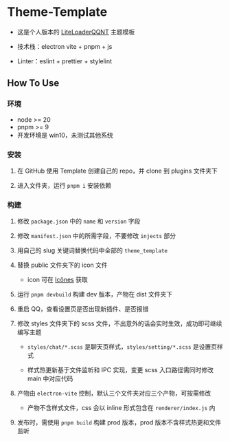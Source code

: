 # Theme-Template

- 这是个人版本的 [LiteLoaderQQNT](https://liteloaderqqnt.github.io/) 主题模板

- 技术栈：electron vite + pnpm + js

- Linter：eslint + prettier + stylelint

## How To Use

### 环境

- node >= 20
- pnpm >= 9
- 开发环境是 win10，未测试其他系统

### 安装

1. 在 GitHub 使用 Template 创建自己的 repo，并 clone 到 plugins 文件夹下

2. 进入文件夹，运行 `pnpm i` 安装依赖

### 构建

1. 修改 `package.json` 中的 `name` 和 `version` 字段

2. 修改 `manifest.json` 中的所需字段，不要修改 `injects` 部分

3. 用自己的 slug 关键词替换代码中全部的 `theme_template`

4. 替换 public 文件夹下的 icon 文件

   - icon 可在 [Icônes](https://icones.js.org/) 获取

5. 运行 `pnpm devbuild` 构建 dev 版本，产物在 dist 文件夹下

6. 重启 QQ，查看设置页是否出现新插件、是否报错

7. 修改 styles 文件夹下的 scss 文件，不出意外的话会实时生效，成功即可继续编写主题

   - `styles/chat/*.scss` 是聊天页样式，`styles/setting/*.scss` 是设置页样式

   - 样式热更新基于文件监听和 IPC 实现，变更 scss 入口路径需同时修改 main 中对应代码

8. 产物由 `electron-vite` 控制，默认三个文件夹对应三个产物，可按需修改

   - 产物不含样式文件，css 会以 inline 形式包含在 `renderer/index.js` 内

9. 发布时，需使用 `pnpm build` 构建 prod 版本，prod 版本不含样式热更和文件监听
